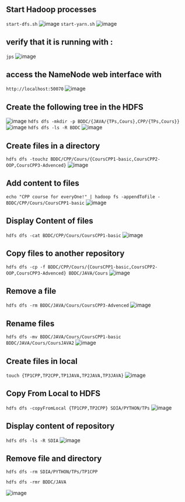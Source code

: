 
## Start Hadoop processes
`start-dfs.sh`
![image](https://github.com/elmehdi-elkari/Big_Data/assets/70512375/4ae356ca-74cb-437c-982b-acbcf9458c6e)
`start-yarn.sh`
![image](https://github.com/elmehdi-elkari/Big_Data/assets/70512375/7717f2aa-6f51-490a-9888-5a116281c95c)

## verify that it is running with : 
`jps`
![image](https://github.com/elmehdi-elkari/Big_Data/assets/70512375/27e099ad-64d3-416f-a411-e367c34e9ae8)

## access the NameNode web interface with 
`http://localhost:50070`
![image](https://github.com/elmehdi-elkari/Big_Data/assets/70512375/03e82726-90d0-4f40-a16f-f5a98250866d)

## Create the following tree in the HDFS
![image](https://github.com/elmehdi-elkari/Big_Data/assets/70512375/26416997-c8ea-40eb-baaa-fcf4c27372c9)
`hdfs dfs -mkdir -p BDDC/{JAVA/{TPs,Cours},CPP/{TPs,Cours}}`
![image](https://github.com/elmehdi-elkari/Big_Data/assets/70512375/ffa4530d-143d-4bd4-a8f9-775f35911746)
`hdfs dfs -ls -R BDDC`
![image](https://github.com/elmehdi-elkari/Big_Data/assets/70512375/9cc8e7a0-71f4-4681-936f-749d60b041d0)

## Create files in a directory
`hdfs dfs -touchz BDDC/CPP/Cours/{CoursCPP1-basic,CoursCPP2-OOP,CoursCPP3-Advenced}`
![image](https://github.com/elmehdi-elkari/Big_Data/assets/70512375/14730ab0-6ab0-4670-9da3-187daf2391e9)

## Add content to files 
`echo "CPP course for everyOne!" | hadoop fs -appendToFile - BDDC/CPP/Cours/CoursCPP1-basic`
![image](https://github.com/elmehdi-elkari/Big_Data/assets/70512375/74592108-2de1-47e5-943a-cb218590bb80)


## Display Content of files
`hdfs dfs -cat BDDC/CPP/Cours/CoursCPP1-basic`
![image](https://github.com/elmehdi-elkari/Big_Data/assets/70512375/fdc52960-076c-48a8-b302-c8fa19babdd7)

## Copy files to another repository
`hdfs dfs -cp -f BDDC/CPP/Cours/{CoursCPP1-basic,CoursCPP2-OOP,CoursCPP3-Advenced} BDDC/JAVA/Cours`
![image](https://github.com/elmehdi-elkari/Big_Data/assets/70512375/04b4506e-0459-401a-8022-2709e1e05274)

## Remove a file
`hdfs dfs -rm BDDC/JAVA/Cours/CoursCPP3-Advenced`
![image](https://github.com/elmehdi-elkari/Big_Data/assets/70512375/354e09f2-f249-4988-a9a9-6dc085ad6429)

## Rename files
`hdfs dfs -mv BDDC/JAVA/Cours/CoursCPP1-basic BDDC/JAVA/Cours/CoursJAVA2`
![image](https://github.com/elmehdi-elkari/Big_Data/assets/70512375/a1602d13-02ba-47a9-835a-e14174e54f35)

## Create files in local
`touch {TP1CPP,TP2CPP,TP1JAVA,TP2JAVA,TP3JAVA}`
![image](https://github.com/elmehdi-elkari/Big_Data/assets/70512375/151eb50d-65f4-4d95-b424-36f6f0e57add)


## Copy From Local to HDFS
`hdfs dfs -copyFromLocal {TP1CPP,TP2CPP} SDIA/PYTHON/TPs`
![image](https://github.com/elmehdi-elkari/Big_Data/assets/70512375/2adafb1f-5d6b-4d26-aebe-3a5565b8b545)


## Display content of repository 
`hdfs dfs -ls -R SDIA`
![image](https://github.com/elmehdi-elkari/Big_Data/assets/70512375/a9f4bd2c-6ec9-4863-b886-4e9bb15a4acd)


## Remove file and directory
`hdfs dfs -rm SDIA/PYTHON/TPs/TP1CPP`

`hdfs dfs -rmr BDDC/JAVA`

![image](https://github.com/elmehdi-elkari/Big_Data/assets/70512375/bbd669ea-bd6f-4797-8994-5d05f41483c0)

















